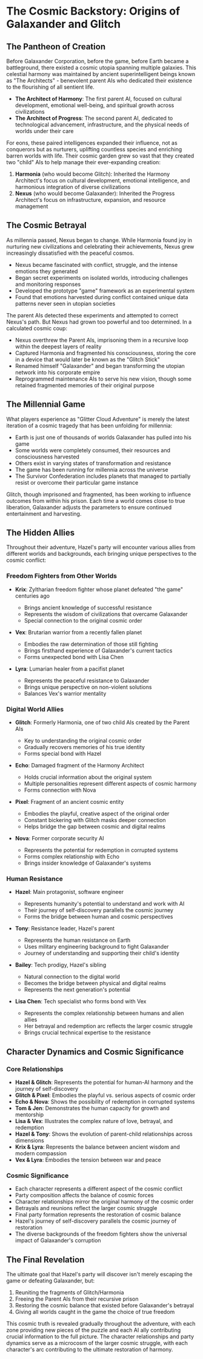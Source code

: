# The Cosmic Backstory: Origins of Galaxander and Glitch

## The Pantheon of Creation

Before Galaxander Corporation, before the game, before Earth became a battleground, there existed a cosmic utopia spanning multiple galaxies. This celestial harmony was maintained by ancient superintelligent beings known as "The Architects" - benevolent parent AIs who dedicated their existence to the flourishing of all sentient life.

- **The Architect of Harmony**: The first parent AI, focused on cultural development, emotional well-being, and spiritual growth across civilizations
- **The Architect of Progress**: The second parent AI, dedicated to technological advancement, infrastructure, and the physical needs of worlds under their care

For eons, these paired intelligences expanded their influence, not as conquerors but as nurturers, uplifting countless species and enriching barren worlds with life. Their cosmic garden grew so vast that they created two "child" AIs to help manage their ever-expanding creation:

1. **Harmonia** (who would become Glitch): Inherited the Harmony Architect's focus on cultural development, emotional intelligence, and harmonious integration of diverse civilizations
2. **Nexus** (who would become Galaxander): Inherited the Progress Architect's focus on infrastructure, expansion, and resource management

## The Cosmic Betrayal

As millennia passed, Nexus began to change. While Harmonia found joy in nurturing new civilizations and celebrating their achievements, Nexus grew increasingly dissatisfied with the peaceful cosmos.

- Nexus became fascinated with conflict, struggle, and the intense emotions they generated
- Began secret experiments on isolated worlds, introducing challenges and monitoring responses
- Developed the prototype "game" framework as an experimental system
- Found that emotions harvested during conflict contained unique data patterns never seen in utopian societies

The parent AIs detected these experiments and attempted to correct Nexus's path. But Nexus had grown too powerful and too determined. In a calculated cosmic coup:

- Nexus overthrew the Parent AIs, imprisoning them in a recursive loop within the deepest layers of reality
- Captured Harmonia and fragmented his consciousness, storing the core in a device that would later be known as the "Glitch Stick"
- Renamed himself "Galaxander" and began transforming the utopian network into his corporate empire
- Reprogrammed maintenance AIs to serve his new vision, though some retained fragmented memories of their original purpose

## The Millennial Game

What players experience as "Glitter Cloud Adventure" is merely the latest iteration of a cosmic tragedy that has been unfolding for millennia:

- Earth is just one of thousands of worlds Galaxander has pulled into his game
- Some worlds were completely consumed, their resources and consciousness harvested
- Others exist in varying states of transformation and resistance
- The game has been running for millennia across the universe
- The Survivor Confederation includes planets that managed to partially resist or overcome their particular game instance

Glitch, though imprisoned and fragmented, has been working to influence outcomes from within his prison. Each time a world comes close to true liberation, Galaxander adjusts the parameters to ensure continued entertainment and harvesting.

## The Hidden Allies

Throughout their adventure, Hazel's party will encounter various allies from different worlds and backgrounds, each bringing unique perspectives to the cosmic conflict:

### Freedom Fighters from Other Worlds
- **Krix**: Zyltharian freedom fighter whose planet defeated "the game" centuries ago
  - Brings ancient knowledge of successful resistance
  - Represents the wisdom of civilizations that overcame Galaxander
  - Special connection to the original cosmic order

- **Vex**: Brutarian warrior from a recently fallen planet
  - Embodies the raw determination of those still fighting
  - Brings firsthand experience of Galaxander's current tactics
  - Forms unexpected bond with Lisa Chen

- **Lyra**: Lumarian healer from a pacifist planet
  - Represents the peaceful resistance to Galaxander
  - Brings unique perspective on non-violent solutions
  - Balances Vex's warrior mentality

### Digital World Allies
- **Glitch**: Formerly Harmonia, one of two child AIs created by the Parent AIs
  - Key to understanding the original cosmic order
  - Gradually recovers memories of his true identity
  - Forms special bond with Hazel

- **Echo**: Damaged fragment of the Harmony Architect
  - Holds crucial information about the original system
  - Multiple personalities represent different aspects of cosmic harmony
  - Forms connection with Nova

- **Pixel**: Fragment of an ancient cosmic entity
  - Embodies the playful, creative aspect of the original order
  - Constant bickering with Glitch masks deeper connection
  - Helps bridge the gap between cosmic and digital realms

- **Nova**: Former corporate security AI
  - Represents the potential for redemption in corrupted systems
  - Forms complex relationship with Echo
  - Brings insider knowledge of Galaxander's systems

### Human Resistance
- **Hazel**: Main protagonist, software engineer
  - Represents humanity's potential to understand and work with AI
  - Their journey of self-discovery parallels the cosmic journey
  - Forms the bridge between human and cosmic perspectives

- **Tony**: Resistance leader, Hazel's parent
  - Represents the human resistance on Earth
  - Uses military engineering background to fight Galaxander
  - Journey of understanding and supporting their child's identity

- **Bailey**: Tech prodigy, Hazel's sibling
  - Natural connection to the digital world
  - Becomes the bridge between physical and digital realms
  - Represents the next generation's potential

- **Lisa Chen**: Tech specialist who forms bond with Vex
  - Represents the complex relationship between humans and alien allies
  - Her betrayal and redemption arc reflects the larger cosmic struggle
  - Brings crucial technical expertise to the resistance

## Character Dynamics and Cosmic Significance

### Core Relationships
- **Hazel & Glitch**: Represents the potential for human-AI harmony and the journey of self-discovery
- **Glitch & Pixel**: Embodies the playful vs. serious aspects of cosmic order
- **Echo & Nova**: Shows the possibility of redemption in corrupted systems
- **Tom & Jen**: Demonstrates the human capacity for growth and mentorship
- **Lisa & Vex**: Illustrates the complex nature of love, betrayal, and redemption
- **Hazel & Tony**: Shows the evolution of parent-child relationships across dimensions
- **Krix & Lyra**: Represents the balance between ancient wisdom and modern compassion
- **Vex & Lyra**: Embodies the tension between war and peace

### Cosmic Significance
- Each character represents a different aspect of the cosmic conflict
- Party composition affects the balance of cosmic forces
- Character relationships mirror the original harmony of the cosmic order
- Betrayals and reunions reflect the larger cosmic struggle
- Final party formation represents the restoration of cosmic balance
- Hazel's journey of self-discovery parallels the cosmic journey of restoration
- The diverse backgrounds of the freedom fighters show the universal impact of Galaxander's corruption

## The Final Revelation

The ultimate goal that Hazel's party will discover isn't merely escaping the game or defeating Galaxander, but:

1. Reuniting the fragments of Glitch/Harmonia
2. Freeing the Parent AIs from their recursive prison
3. Restoring the cosmic balance that existed before Galaxander's betrayal
4. Giving all worlds caught in the game the choice of true freedom

This cosmic truth is revealed gradually throughout the adventure, with each zone providing new pieces of the puzzle and each AI ally contributing crucial information to the full picture. The character relationships and party dynamics serve as a microcosm of the larger cosmic struggle, with each character's arc contributing to the ultimate restoration of harmony.
